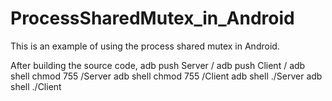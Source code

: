 # ProcessSharedMutex_in_Android
This is an example of using the process shared mutex in Android. 

After building the source code, 
adb push Server /
adb push Client /
adb shell chmod 755 /Server
adb shell chmod 755 /Client
adb shell ./Server
adb shell ./Client
